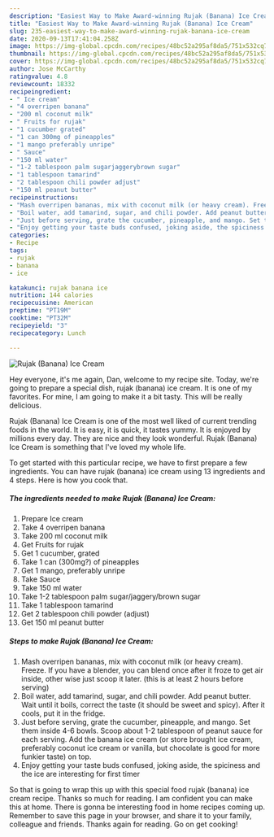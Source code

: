 ```yaml
---
description: "Easiest Way to Make Award-winning Rujak (Banana) Ice Cream"
title: "Easiest Way to Make Award-winning Rujak (Banana) Ice Cream"
slug: 235-easiest-way-to-make-award-winning-rujak-banana-ice-cream
date: 2020-09-13T17:41:04.258Z
image: https://img-global.cpcdn.com/recipes/48bc52a295af8da5/751x532cq70/rujak-banana-ice-cream-recipe-main-photo.jpg
thumbnail: https://img-global.cpcdn.com/recipes/48bc52a295af8da5/751x532cq70/rujak-banana-ice-cream-recipe-main-photo.jpg
cover: https://img-global.cpcdn.com/recipes/48bc52a295af8da5/751x532cq70/rujak-banana-ice-cream-recipe-main-photo.jpg
author: Jose McCarthy
ratingvalue: 4.8
reviewcount: 18332
recipeingredient:
- " Ice cream"
- "4 overripen banana"
- "200 ml coconut milk"
- " Fruits for rujak"
- "1 cucumber grated"
- "1 can 300mg of pineapples"
- "1 mango preferably unripe"
- " Sauce"
- "150 ml water"
- "1-2 tablespoon palm sugarjaggerybrown sugar"
- "1 tablespoon tamarind"
- "2 tablespoon chili powder adjust"
- "150 ml peanut butter"
recipeinstructions:
- "Mash overripen bananas, mix with coconut milk (or heavy cream). Freeze. If you have a blender, you can blend once after it froze to get air inside, other wise just scoop it later. (this is at least 2 hours before serving)"
- "Boil water, add tamarind, sugar, and chili powder. Add peanut butter. Wait until it boils, correct the taste (it should be sweet and spicy). After it cools, put it in the fridge."
- "Just before serving, grate the cucumber, pineapple, and mango. Set them inside 4-6 bowls. Scoop about 1-2 tablespoon of peanut sauce for each serving. Add the banana ice cream (or store brought ice cream, preferably coconut ice cream or vanilla, but chocolate is good for more funkier taste) on top."
- "Enjoy getting your taste buds confused, joking aside, the spiciness and the ice are interesting for first timer"
categories:
- Recipe
tags:
- rujak
- banana
- ice

katakunci: rujak banana ice 
nutrition: 144 calories
recipecuisine: American
preptime: "PT19M"
cooktime: "PT32M"
recipeyield: "3"
recipecategory: Lunch

---
```



![Rujak (Banana) Ice Cream](https://img-global.cpcdn.com/recipes/48bc52a295af8da5/751x532cq70/rujak-banana-ice-cream-recipe-main-photo.jpg)

Hey everyone, it's me again, Dan, welcome to my recipe site. Today, we're going to prepare a special dish, rujak (banana) ice cream. It is one of my favorites. For mine, I am going to make it a bit tasty. This will be really delicious.

Rujak (Banana) Ice Cream is one of the most well liked of current trending foods in the world. It is easy, it is quick, it tastes yummy. It is enjoyed by millions every day. They are nice and they look wonderful. Rujak (Banana) Ice Cream is something that I've loved my whole life.




To get started with this particular recipe, we have to first prepare a few ingredients. You can have rujak (banana) ice cream using 13 ingredients and 4 steps. Here is how you cook that.

<!--inarticleads1-->

##### The ingredients needed to make Rujak (Banana) Ice Cream:

1. Prepare  Ice cream
1. Take 4 overripen banana
1. Take 200 ml coconut milk
1. Get  Fruits for rujak
1. Get 1 cucumber, grated
1. Take 1 can (300mg?) of pineapples
1. Get 1 mango, preferably unripe
1. Take  Sauce
1. Take 150 ml water
1. Take 1-2 tablespoon palm sugar/jaggery/brown sugar
1. Take 1 tablespoon tamarind
1. Get 2 tablespoon chili powder (adjust)
1. Get 150 ml peanut butter




<!--inarticleads2-->

##### Steps to make Rujak (Banana) Ice Cream:

1. Mash overripen bananas, mix with coconut milk (or heavy cream). Freeze. If you have a blender, you can blend once after it froze to get air inside, other wise just scoop it later. (this is at least 2 hours before serving)
1. Boil water, add tamarind, sugar, and chili powder. Add peanut butter. Wait until it boils, correct the taste (it should be sweet and spicy). After it cools, put it in the fridge.
1. Just before serving, grate the cucumber, pineapple, and mango. Set them inside 4-6 bowls. Scoop about 1-2 tablespoon of peanut sauce for each serving. Add the banana ice cream (or store brought ice cream, preferably coconut ice cream or vanilla, but chocolate is good for more funkier taste) on top.
1. Enjoy getting your taste buds confused, joking aside, the spiciness and the ice are interesting for first timer




So that is going to wrap this up with this special food rujak (banana) ice cream recipe. Thanks so much for reading. I am confident you can make this at home. There is gonna be interesting food in home recipes coming up. Remember to save this page in your browser, and share it to your family, colleague and friends. Thanks again for reading. Go on get cooking!
